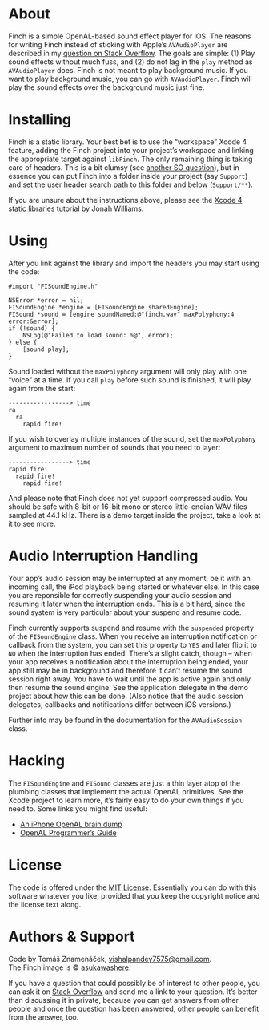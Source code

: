 About
=====

Finch is a simple OpenAL-based sound effect player for iOS. The reasons for writing Finch instead of sticking with Apple’s `AVAudioPlayer` are described in my [question on Stack Overflow][so]. The goals are simple: (1) Play sound effects without much fuss, and (2) do not lag in the `play` method as `AVAudioPlayer` does. Finch is not meant to play background music. If you want
to play background music, you can go with `AVAudioPlayer`. Finch will play the sound effects over the background music just fine.

[so]: http://stackoverflow.com/questions/986983

Installing
==========

Finch is a static library. Your best bet is to use the “workspace” Xcode 4 feature, adding the Finch project into your project’s workspace and linking the appropriate target against `libFinch`. The only remaining thing is taking care of headers. This is a bit clumsy (see [another SO question][headers]), but in essence you can put Finch into a folder inside your project (say `Support`) and set the user header search path to this folder and below (`Support/**`).

If you are unsure about the instructions above, please see the [Xcode 4 static libraries][tutorial] tutorial by Jonah Williams.

[headers]: http://stackoverflow.com/questions/6289999
[tutorial]: http://blog.carbonfive.com/2011/04/04/using-open-source-static-libraries-in-xcode-4/#using_a_static_library

Using
=====

After you link against the library and import the headers you may start using the code:

    #import "FISoundEngine.h"

    NSError *error = nil;
    FISoundEngine *engine = [FISoundEngine sharedEngine];
    FISound *sound = [engine soundNamed:@"finch.wav" maxPolyphony:4 error:&error];
    if (!sound) {
        NSLog(@"Failed to load sound: %@", error);
    } else {
        [sound play];
    }

Sound loaded without the `maxPolyphony` argument will only play with one “voice” at a time. If you call `play` before such sound is finished, it will play again from the start:

    -----------------> time
    ra
      ra
        rapid fire!

If you wish to overlay multiple instances of the sound, set the `maxPolyphony` argument to maximum number of sounds that you need to layer:

    -----------------> time
    rapid fire!
      rapid fire!
        rapid fire!

And please note that Finch does not yet support compressed audio. You should be safe with 8-bit or 16-bit mono or stereo little-endian WAV files sampled at 44.1 kHz. There is a demo target inside the project, take a look at it to see more.

Audio Interruption Handling
===========================

Your app’s audio session may be interrupted at any moment, be it with an incoming call, the iPod playback being started or whatever else. In this case you are reponsible for correctly suspending your audio session and resuming it later when the interruption ends. This is a bit hard, since the sound system is very particular about your suspend and resume code.

Finch currently supports suspend and resume with the `suspended` property of the `FISoundEngine` class. When you receive an interruption notification or callback from the system, you can set this property to `YES` and later flip it to `NO` when the interruption has ended. There’s a slight catch, though – when your app receives a notification about the interruption being ended, your app still may be in background and therefore it can’t resume the sound session right away. You have to wait until the app is active again and only then resume the sound engine. See the application delegate in the demo project about how this can be done. (Also notice that the audio session delegates, callbacks and notifications differ between iOS versions.)

Further info may be found in the documentation for the `AVAudioSession` class.

Hacking
=======

The `FISoundEngine` and `FISound` classes are just a thin layer atop of the plumbing classes that implement the actual OpenAL primitives. See the Xcode project to learn more, it’s fairly easy to do your own things if you need to. Some links you might find useful:

* [An iPhone OpenAL brain dump][dump]
* [OpenAL Programmer’s Guide][guide]

[dump]: http://www.subfurther.com/blog/?p=602
[guide]: http://connect.creativelabs.com/openal/Documentation/OpenAL_Programmers_Guide.pdf

License
=======

The code is offered under the [MIT License][license]. Essentially you can do with this software whatever you like, provided that you keep the copyright notice and the license text along.

[license]: http://www.opensource.org/licenses/mit-license.php

Authors & Support
=================

Code by Tomáš Znamenáček, <vishalpandey7575@gmail.com>.  
The Finch image is © [asukawashere].

If you have a question that could possibly be of interest to other people, you can ask it on [Stack Overflow][questions] and send me a link to your question. It’s better than discussing it in private, because you can get answers from other people and once the question has been answered, other people can benefit
from the answer, too.

[questions]: http://stackoverflow.com/questions/tagged/finch
[asukawashere]: http://asukawashere.deviantart.com/art/Gouldian-Finch-Watercolor-122610881
